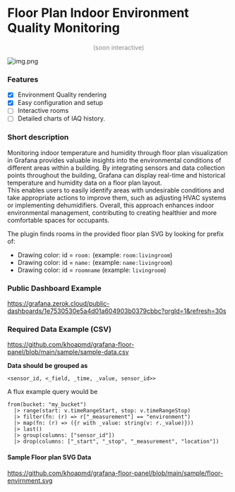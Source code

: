 # Floor Plan Indoor Environment Quality Monitoring
<p style="text-align:center; opacity: 0.5">(soon interactive)</p>

![img.png](https://github.com/khoapmd/grafana-floor-panel/blob/main/img/floor-environment.png?raw=true)

### Features
- [x] Environment Quality rendering
- [x] Easy configuration and setup
- [ ] Interactive rooms
- [ ] Detailed charts of IAQ history.

### Short description
Monitoring indoor temperature and humidity through floor plan visualization in Grafana provides valuable insights into the environmental conditions of different areas within a building. By integrating sensors and data collection points throughout the building, Grafana can display real-time and historical temperature and humidity data on a floor plan layout.<br />
This enables users to easily identify areas with undesirable conditions and take appropriate actions to improve them, such as adjusting HVAC systems or implementing dehumidifiers. Overall, this approach enhances indoor environmental management, contributing to creating healthier and more comfortable spaces for occupants.

The plugin finds rooms in the provided floor plan SVG by looking for prefix of:
- Drawing color: id = `room:` (example: `room:livingroom`)
- Drawing color: id = `name:` (example: `name:livingroom`) 
- Drawing color: id = `roomname` (example: `livingroom`) 

### Public Dashboard Example
https://grafana.zerok.cloud/public-dashboards/1e7530530e5a4d01a604903b0379cbbc?orgId=1&refresh=30s

### Required Data Example (CSV)
https://github.com/khoapmd/grafana-floor-panel/blob/main/sample/sample-data.csv

**Data should be grouped as**
```
<sensor_id, <_field, _time, _value, sensor_id>>
```

A flux example query would be
```flux
from(bucket: "my_bucket")
  |> range(start: v.timeRangeStart, stop: v.timeRangeStop)
  |> filter(fn: (r) => r["_measurement"] == "environment")
  |> map(fn: (r) => ({r with _value: string(v: r._value)}))
  |> last()
  |> group(columns: ["sensor_id"])
  |> drop(columns: ["_start", "_stop", "_measurement", "location"])
```

#### Sample Floor plan SVG Data
https://github.com/khoapmd/grafana-floor-panel/blob/main/sample/floor-envirnment.svg
